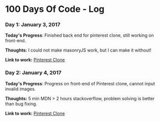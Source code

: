 # 100 Days Of Code - Log

### Day 1: January 3, 2017

**Today's Progress**: Finished back end for pinterest clone, still working on front-end.

**Thoughts:** I could not make masonryJS work, but I can make it without!

**Link to work:** [Pinterest Clone](https://github.com/Kornil/pinterest-clone)

### Day 2: January 4, 2017

**Today's Progress**: Progress on front-end of Pinterest clone, cannot input invalid images.

**Thoughts:** 5 min MDN > 2 hours stackoverflow, problem solving is better than bug fixing.

**Link to work:** [Pinterest Clone](https://github.com/Kornil/pinterest-clone)

